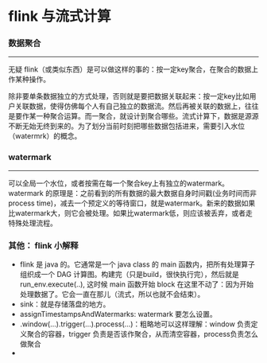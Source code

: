 # flink 与流式计算

### 数据聚合
----

无疑 flink（或类似东西）是可以做这样的事的：按一定key聚合，在聚合的数据上作某种操作。

除非要单条数据独立的方式处理，否则就是要把数据关联起来：按一定key比如用户关联数据，使得仿佛每个人有自己独立的数据流。然后再被关联的数据上，往往是要作某一种聚合运算。而一聚合，就设计到聚合哪些。流式计算下，数据是源源不断无始无终到来的。为了划分当前时刻把哪些数据包括进来，需要引入水位（watermrk）的概念。

### watermark
----

可以全局一个水位，或者按需在每一个聚合key上有独立的watermark。 watermark 的原理是：之前看到的所有数据的最大数据自身时间戳(业务时间而非process time)，减去一个预定义的等待窗口，就是watermark。新来的数据如果比watermark大，则它会被处理。如果比watermark低，则应该被丢弃，或者走特殊处理流程。

### 其他： flink 小解释

- flink 是 java 的。它通常是一个 java class 的 main 函数内，把所有处理算子组织成一个 DAG 计算图。构建完（只是build，很快执行完），然后就是 run_env.execute(..), 这时候 main 函数开始 block 在这里不动了：因为开始处理数据了。它会一直在那儿（流式，所以也就不会结束）。
- sink：就是存储落盘的地方。
- assignTimestampsAndWatermarks: watermark 要怎么设置。
- .window(…).trigger(…).process(…)：粗略地可以这样理解：window 负责定义聚合的容器，trigger 负责是否该作聚合，从而清空容器，process负责怎么做聚合
- 
